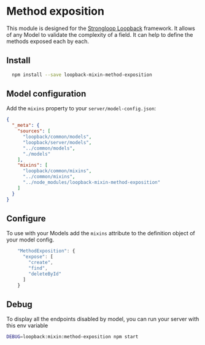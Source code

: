 Method exposition
=================

This module is designed for the [Strongloop Loopback](https://github.com/strongloop/loopback) framework.
It allows of any Model to validate the complexity of a field. 
It can help to define the methods exposed each by each.

Install
-------

```bash
  npm install --save loopback-mixin-method-exposition
```

Model configuration
-------------------

Add the `mixins` property to your `server/model-config.json`:

```json
{
  "_meta": {
    "sources": [
      "loopback/common/models",
      "loopback/server/models",
      "../common/models",
      "./models"
    ],
    "mixins": [
      "loopback/common/mixins",
      "../common/mixins",
      "../node_modules/loopback-mixin-method-exposition"
    ]
  }
}
```

Configure
----------

To use with your Models add the `mixins` attribute to the definition object of your model config.

```js
    "MethodExposition": {
      "expose": [
        "create",
        "find",
        "deleteById"
      ]
    }
```


Debug
-----

To display all the endpoints disabled by model, you can run your server with this env variable

```bash
DEBUG=loopback:mixin:method-exposition npm start
```


